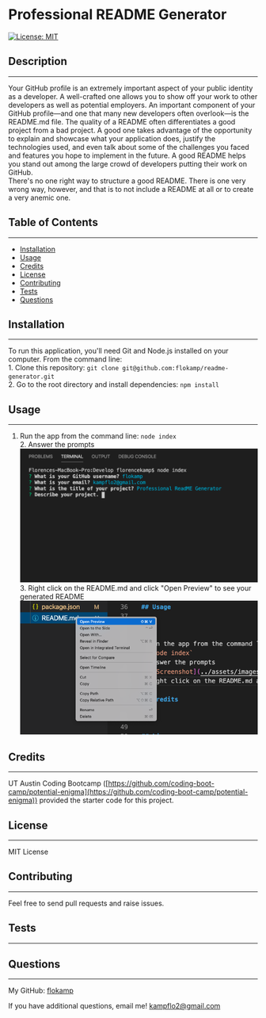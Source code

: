Professional README Generator
==========

[![License: MIT](https://img.shields.io/badge/License-MIT-yellow.svg)](https://opensource.org/licenses/MIT)

## Description
-----------------
Your GitHub profile is an extremely important aspect of your public identity as a developer. A well-crafted one allows you to show off your work to other developers as well as potential employers. An important component of your GitHub profile—and one that many new developers often overlook—is the README.md file. The quality of a README often differentiates a good project from a bad project. A good one takes advantage of the opportunity to explain and showcase what your application does, justify the technologies used, and even talk about some of the challenges you faced and features you hope to implement in the future. A good README helps you stand out among the large crowd of developers putting their work on GitHub. <br> There's no one right way to structure a good README. There is one very wrong way, however, and that is to not include a README at all or to create a very anemic one.

## Table of Contents
-----------------
* [Installation](#installation)
* [Usage](#usage)
* [Credits](#credits)
* [License](#license)
* [Contributing](#contributing)
* [Tests](#tests)
* [Questions](#questions)

## Installation
-----------------
To run this application, you'll need Git and Node.js installed on your computer. From the command line: <br>1. Clone this repository: `git clone git@github.com:flokamp/readme-generator.git`<br>2. Go to the root directory and install dependencies: `npm install`

## Usage
-----------------
1. Run the app from the command line: `node index`<br> 2. Answer the prompts<br>![Screenshot](Develop/assets/images/prompts.png)<br>3. Right click on the README.md and click "Open Preview" to see your generated README<br>![Screenshot](Develop/assets/images/preview.png)

## Credits
-----------------
UT Austin Coding Bootcamp ([https://github.com/coding-boot-camp/potential-enigma](https://github.com/coding-boot-camp/potential-enigma)) provided the starter code for this project.

## License
-----------------
MIT License

## Contributing
-----------------
Feel free to send pull requests and raise issues.

## Tests
-----------------


## Questions
-----------------
My GitHub: [flokamp](https://github.com/flokamp)

If you have additional questions, email me! kampflo2@gmail.com
